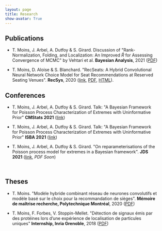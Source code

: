 ```yaml
---
layout: page
title: Research
show-avatar: True
---
```


## Publications

* T. Moins, J. Arbel, A. Dutfoy & S. Girard. Discussion of "Rank-Normalization, Folding, and Localization: An Improved $\hat{R}$ for Assessing Convergence of MCMC" by Vehtari et al. **Bayesian Analysis**, 2021 ([PDF](https://hal.inria.fr/hal-03222934))

* T. Moins, D. Aloise & S. Blanchard. "RecSeats: A Hybrid Convolutional Neural Network Choice Model for Seat Recommendations at Reserved Seating Venues". **RecSys**, 2020 ([link](https://recsys.acm.org/recsys20/), [PDF](http://www.perceptionstudies.com/papers/Moins_2020.pdf), [HTML](https://dl.acm.org/doi/fullHtml/10.1145/3383313.3412263)). 


## Conferences

* T. Moins, J. Arbel, A. Dutfoy & S. Girard. Talk: "A Bayesian Framework for Poisson Process Characterization of Extremes with Uninformative Prior" **CMStats 2021** ([link](http://www.cmstatistics.org/conferences.php))

* T. Moins, J. Arbel, A. Dutfoy & S. Girard. Talk: "A Bayesian Framework for Poisson Process Characterization of Extremes with Uninformative Prior" **ISBA 2021** ([link](https://events.stat.uconn.edu/ISBA2021/)) 

* T. Moins, J. Arbel, A. Dutfoy & S. Girard. "On reparameterisations of the Poisson process model for extremes in a Bayesian framework". **JDS 2021** ([link](https://jds2021.sciencesconf.org/), *PDF Soon*)

<p>&nbsp;</p>


## Theses

* T. Moins. "Modèle hybride combinant réseau de neurones convolutifs et modèle basé sur le choix pour la recommandation de sièges". **Mémoire de maîtrise recherche, Polytechnique Montréal**, 2020 ([PDF](https://publications.polymtl.ca/5336/))

* T. Moins, F. Forbes, V. Stoppin-Mellet. "Détection de signaux émis par des protéines lors d’une expérience de localisation de particules uniques" **Internship, Inria Grenoble**, 2018 ([PDF](https://hal.inria.fr/hal-02970036)) 
